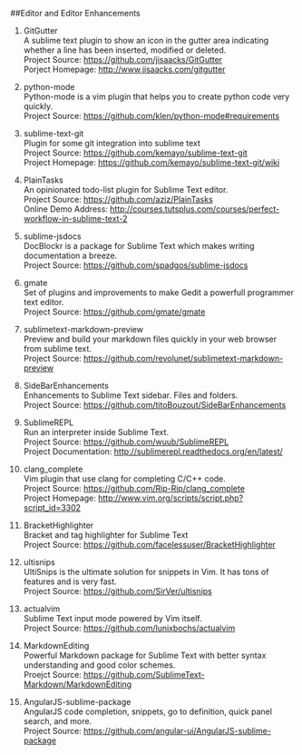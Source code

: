 ##Editor and Editor Enhancements 

1. GitGutter  
A sublime text plugin to show an icon in the gutter area indicating whether a line has been inserted, modified or deleted.  
Project Source: https://github.com/jisaacks/GitGutter  
Porject Homepage: http://www.jisaacks.com/gitgutter

1. python-mode  
Python-mode is a vim plugin that helps you to create python code very quickly.  
Project Source: https://github.com/klen/python-mode#requirements

1. sublime-text-git  
Plugin for some git integration into sublime text  
Project Source: https://github.com/kemayo/sublime-text-git  
Project Homepage: https://github.com/kemayo/sublime-text-git/wiki

1. PlainTasks  
An opinionated todo-list plugin for Sublime Text editor.  
Project Source: https://github.com/aziz/PlainTasks  
Online Demo Address: http://courses.tutsplus.com/courses/perfect-workflow-in-sublime-text-2

1. sublime-jsdocs  
DocBlockr is a package for Sublime Text which makes writing documentation a breeze.  
Project Source:  https://github.com/spadgos/sublime-jsdocs  

1. gmate  
Set of plugins and improvements to make Gedit a powerfull programmer text editor.  
Project Source: https://github.com/gmate/gmate  

1. sublimetext-markdown-preview  
Preview and build your markdown files quickly in your web browser from sublime text.  
Project Source: https://github.com/revolunet/sublimetext-markdown-preview  

1. SideBarEnhancements  
Enhancements to Sublime Text sidebar. Files and folders.  
Project Source:  https://github.com/titoBouzout/SideBarEnhancements 

1. SublimeREPL  
Run an interpreter inside Sublime Text.  
Project Source: https://github.com/wuub/SublimeREPL  
Project Documentation: http://sublimerepl.readthedocs.org/en/latest/

1. clang_complete  
Vim plugin that use clang for completing C/C++ code.  
Project Source: https://github.com/Rip-Rip/clang_complete  
Project Homepage: http://www.vim.org/scripts/script.php?script_id=3302  

1. BracketHighlighter  
Bracket and tag highlighter for Sublime Text  
Project Source: https://github.com/facelessuser/BracketHighlighter  

1. ultisnips  
UltiSnips is the ultimate solution for snippets in Vim. It has tons of features and is very fast.  
Project Source: https://github.com/SirVer/ultisnips  
   
1. actualvim  
Sublime Text input mode powered by Vim itself.   
Project Source: https://github.com/lunixbochs/actualvim

1. MarkdownEditing  
Powerful Markdown package for Sublime Text with better syntax understanding and good color schemes.  
Proejct Source: https://github.com/SublimeText-Markdown/MarkdownEditing   
  
1. AngularJS-sublime-package  
AngularJS code completion, snippets, go to definition, quick panel search, and more.   
Project Source: https://github.com/angular-ui/AngularJS-sublime-package 


